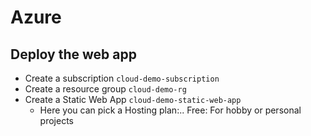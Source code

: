 # Azure

## Deploy the web app

- Create a subscription ```cloud-demo-subscription```
- Create a resource group ```cloud-demo-rg```
- Create a Static Web App ```cloud-demo-static-web-app```
    - Here you can pick a Hosting plan:.. Free: For hobby or personal projects